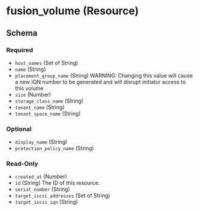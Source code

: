 # fusion_volume (Resource)





<!-- schema generated by tfplugindocs -->
## Schema

### Required

- `host_names` (Set of String)
- `name` (String)
- `placement_group_name` (String) WARNING: Changing this value will cause a new IQN number to be generated and will disrupt initiator access to this volume
- `size` (Number)
- `storage_class_name` (String)
- `tenant_name` (String)
- `tenant_space_name` (String)

### Optional

- `display_name` (String)
- `protection_policy_name` (String)

### Read-Only

- `created_at` (Number)
- `id` (String) The ID of this resource.
- `serial_number` (String)
- `target_iscsi_addresses` (Set of String)
- `target_iscsi_iqn` (String)


